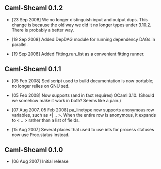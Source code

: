 Caml-Shcaml 0.1.2
-----------------
- [23 Sep 2008] We no longer distinguish input and output dups.  This
  change is because the old way we did it no longer types under 3.10.2.
  There is probably a better way.

- [19 Sep 2008] Added DepDAG module for running dependency DAGs in
  parallel.

- [19 Sep 2008] Added Fitting.run_list as a convenient fitting runner.

Caml-Shcaml 0.1.1
-----------------

- [05 Feb 2008] Sed script used to build documentation is now portable;
  no longer relies on GNU sed.

- [05 Feb 2008] Now supports (and in fact requires) OCaml 3.10.  (Should
  we somehow make it work in both?  Seems like a pain.)

- [07 Aug 2007, 05 Feb 2008] pa_linetype now supports anonymous row
  variables, such as <| .. >.  When the entire row is anonymous, it
  expands to < .. > rather than a list of fields.

- [15 Aug 2007] Several places that used to use ints for process statuses
  now use Proc.status instead.

Caml-Shcaml 0.1.0
-----------------

- [06 Aug 2007] Initial release
